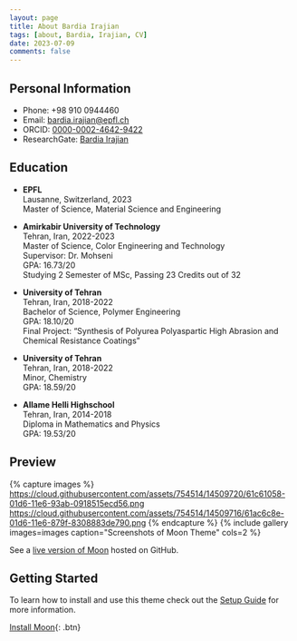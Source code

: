 ```yaml
---
layout: page
title: About Bardia Irajian
tags: [about, Bardia, Irajian, CV]
date: 2023-07-09
comments: false
---
```

    


## Personal Information
* Phone: +98 910 0944460
* Email: bardia.irajian@epfl.ch
* ORCID: <a href="https://orcid.org/0000-0002-4642-9422">0000-0002-4642-9422</a>
* ResearchGate: <a href="https://www.researchgate.net/profile/Bardia-Irajian">Bardia Irajian</a>

## Education
* <b>EPFL</b><br>
Lausanne, Switzerland, 2023<br>
Master of Science, Material Science and Engineering<br>

* <b>Amirkabir University of Technology</b><br>
Tehran, Iran, 2022-2023 <br>
Master of Science, Color Engineering and Technology<br>
Supervisor: Dr. Mohseni<br>
GPA: 16.73/20<br>
Studying 2 Semester of MSc, Passing 23 Credits out of 32<br>

* <b>University of Tehran</b><br>
Tehran, Iran, 2018-2022 <br>
Bachelor of Science, Polymer Engineering<br>
GPA: 18.10/20<br>
Final Project: “Synthesis of Polyurea Polyaspartic High Abrasion and Chemical Resistance Coatings”<br>

* <b>University of Tehran</b><br>
Tehran, Iran, 2018-2022 <br>
Minor, Chemistry<br>
GPA: 18.59/20<br>

* <b>Allame Helli Highschool</b><br>
Tehran, Iran, 2014-2018 <br>
Diploma in Mathematics and Physics<br>
GPA: 19.53/20

## Preview

{% capture images %}
    https://cloud.githubusercontent.com/assets/754514/14509720/61c61058-01d6-11e6-93ab-0918515ecd56.png
    https://cloud.githubusercontent.com/assets/754514/14509716/61ac6c8e-01d6-11e6-879f-8308883de790.png
{% endcapture %}
{% include gallery images=images caption="Screenshots of Moon Theme" cols=2 %}

See a [live version of Moon](http://taylantatli.github.io/Moon) hosted on GitHub.

## Getting Started

To learn how to install and use this theme check out the [Setup Guide](http://taylantatli.me/Moon/moon-theme/) for more information.
      
[Install Moon](https://github.com/TaylanTatli/Moon){: .btn}
